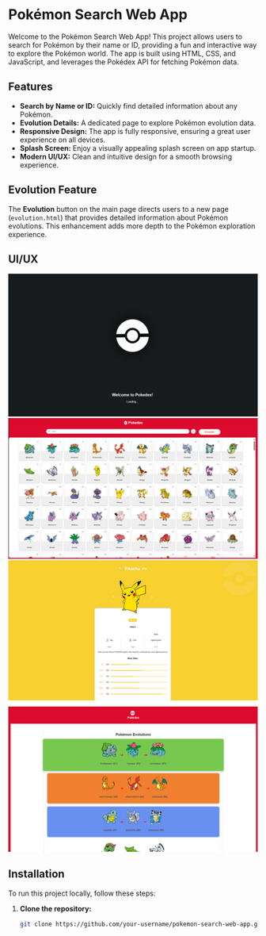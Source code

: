 # Pokémon Search Web App

Welcome to the Pokémon Search Web App! This project allows users to search for Pokémon by their name or ID, providing a fun and interactive way to explore the Pokémon world. The app is built using HTML, CSS, and JavaScript, and leverages the Pokédex API for fetching Pokémon data.

## Features

- **Search by Name or ID:** Quickly find detailed information about any Pokémon.
- **Evolution Details:** A dedicated page to explore Pokémon evolution data.
- **Responsive Design:** The app is fully responsive, ensuring a great user experience on all devices.
- **Splash Screen:** Enjoy a visually appealing splash screen on app startup.
- **Modern UI/UX:** Clean and intuitive design for a smooth browsing experience.

## Evolution Feature

The **Evolution** button on the main page directs users to a new page (`evolution.html`) that provides detailed information about Pokémon evolutions. This enhancement adds more depth to the Pokémon exploration experience.

## UI/UX

![Splash Screen](assets/photospash.png)
![Main Page](assets/photomain.png)  
![Details Page](assets/photodetail.jpeg)  
![Evolution Page](assets/photoevolution.png)

## Installation

To run this project locally, follow these steps:

1. **Clone the repository:**
   ```bash
   git clone https://github.com/your-username/pokemon-search-web-app.git
